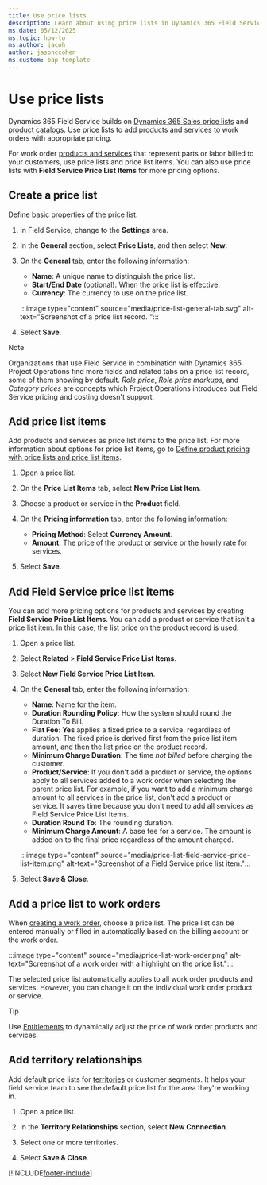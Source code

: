 ```yaml
---
title: Use price lists
description: Learn about using price lists in Dynamics 365 Field Service.
ms.date: 05/12/2025
ms.topic: how-to
ms.author: jacoh
author: jasonccohen
ms.custom: bap-template
---
```

# Use price lists

Dynamics 365 Field Service builds on [Dynamics 365 Sales price lists](../sales/create-price-lists-price-list-items-define-pricing-products.md) and [product catalogs](../sales/set-up-product-catalog-walkthrough.md). Use price lists to add products and services to work orders with appropriate pricing.  

For work order [products and services](create-product-or-service.md) that represent parts or labor billed to your customers, use price lists and price list items. You can also use price lists with **Field Service Price List Items** for more pricing options.

## Create a price list

Define basic properties of the price list.
  
1. In Field Service, change to the **Settings** area.

1. In the **General** section, select **Price Lists**, and then select **New**.

1. On the **General** tab, enter the following information:

   - **Name**: A unique name to distinguish the price list.
   - **Start/End Date** (optional): When the price list is effective.
   - **Currency**: The currency to use on the price list.

   :::image type="content" source="media/price-list-general-tab.svg" alt-text="Screenshot of a price list record. ":::

1. Select **Save**.

> [!NOTE]
> Organizations that use Field Service in combination with Dynamics 365 Project Operations find more fields and related tabs on a price list record, some of them showing by default. *Role price*, *Role price markups*, and *Category prices* are concepts which Project Operations introduces but Field Service pricing and costing doesn't support.

## Add price list items  

Add products and services as price list items to the price list. For more information about options for price list items, go to [Define product pricing with price lists and price list items](../sales/create-price-lists-price-list-items-define-pricing-products.md).

1. Open a price list.

1. On the **Price List Items** tab, select **New Price List Item**.

1. Choose a product or service in the **Product** field.

1. On the **Pricing information** tab, enter the following information:

   - **Pricing Method**: Select **Currency Amount**.
   - **Amount**: The price of the product or service or the hourly rate for services.

1. Select **Save**.

## Add Field Service price list items

You can add more pricing options for products and services by creating **Field Service Price List Items**. You can add a product or service that isn't a price list item. In this case, the list price on the product record is used.

1. Open a price list.

1. Select **Related** > **Field Service Price List Items**.

1. Select **New Field Service Price List Item**.

1. On the **General** tab, enter the following information:

   - **Name**: Name for the item.
   - **Duration Rounding Policy**: How the system should round the Duration To Bill.
   - **Flat Fee**: **Yes** applies a fixed price to a service, regardless of duration. The fixed price is derived first from the price list item amount, and then the list price on the product record.
   - **Minimum Charge Duration**: The time *not billed* before charging the customer.
   - **Product/Service**: If you don't add a product or service, the options apply to all services added to a work order when selecting the parent price list. For example, if you want to add a minimum charge amount to all services in the price list, don't add a product or service. It saves time because you don't need to add all services as Field Service Price List Items.
   - **Duration Round To**: The rounding duration.
   - **Minimum Charge Amount**: A base fee for a service. The amount is added on to the final price regardless of the amount charged.
  
   :::image type="content" source="media/price-list-field-service-price-list-item.png" alt-text="Screenshot of a Field Service price list item.":::

1. Select **Save & Close**.  

## Add a price list to work orders

When [creating a work order](create-work-order.md), choose a price list. The price list can be entered manually or filled in automatically based on the billing account or the work order.

:::image type="content" source="media/price-list-work-order.png" alt-text="Screenshot of a work order with a highlight on the price list.":::

The selected price list automatically applies to all work order products and services. However, you can change it on the individual work order product or service.

> [!TIP]
> Use [Entitlements](./work-order-entitlements.md) to dynamically adjust the price of work order products and services.

## Add territory relationships

Add default price lists for [territories](set-up-territories.md) or customer segments. It helps your field service team to see the default price list for the area they're working in.

1. Open a price list.

1. In the **Territory Relationships** section, select **New Connection**.  
  
1. Select one or more territories.  
  
1. Select **Save & Close**.

[!INCLUDE[footer-include](../includes/footer-banner.md)]

